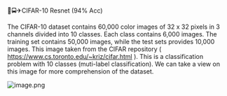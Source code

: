 🚖🚍✈CIFAR-10 Resnet (94% Acc)

The CIFAR-10 dataset contains 60,000 color images of 32 x 32 pixels in 3 channels divided into 10 classes. Each class contains 6,000 images. The training set contains 50,000 images, while the test sets provides 10,000 images. This image taken from the CIFAR repository ( https://www.cs.toronto.edu/~kriz/cifar.html ). This is a classification problem with 10 classes (muti-label classification). We can take a view on this image for more comprehension of the dataset.

![image.png](https://miro.medium.com/v2/resize:fit:640/format:webp/1*r8S5tF_6naagKOnlIcGXoQ.png)
